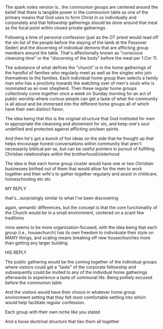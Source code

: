 
The spark notes version is.. the communion groups are centered around the belief that there is tangible power in the communion table as one of the primary means that God uses to form Christ in us individually and corporately and that fellowship gatherings should be done around that meal as the focal point within closed private gatherings.

Following a time of personal confession (just as the OT priest would read off the sin list of the people before the slaying of the lamb at the Passover Seder) and the discerning of individual demons that are afflicting group members around the table. That's affectionally known as "conscious cleansing time" or the "discerning of the body" before the meal per 1 Cor 11.

The substance of what defines the "church" is in the home gatherings of the handful of families who regularly meet as well as the singles who join themselves to the families. Each individual home group then selects a family man who has a proclivity towards the watching over of men's souls who is nominated as an over shepherd. Then these regular home groups collectively come together once a week on Sunday morning for an act of public worship where curious people can get a taste of what the community is all about and be immersed into the different home groups all of which have their own distinct flavor.

The idea being that this is the original structure that God instituted for men to appropriate the cleansing and atonement for sin, and keep one's soul undefiled and protected against afflicting unclean spirits.

And then he's got a bunch of fun ideas on the side that he thought up that helps encourage honest conversations within community that aren't necessarily biblical per se, but can be useful pointers in pursuit of fulfilling Christian relationships within the brotherhood/sisterhood

The idea is that each home group cluster would have one or two Christian businesses birthed out of them that would allow for the men to work together and their wife's to gather together regularly and assist in childcare, homeschooling etc etc

MY REPLY

that's…surprisingly similar to what I've been discovering

again, semantic differences, but the concept is that the core functionality of the Church would be in a small environment, centered on a scant few traditions

mine seems to be more organization-focused, with the idea being that each group (i.e., housechurch) has its own freedom to individuate their style on MANY things, and scaling means breaking off new housechurches more than getting any larger building

HIS REPLY

The public gathering would be the coming together of the individual groups where visitors could get a "taste" of the corporate fellowship and subsequently could be invited to any of the individual home gatherings afterwards to experience a taste of communal life. Being politely excused before the communion table

And the visitors would have their choice in whatever home group environment setting that they felt most comfortable settling into which would help facilitate regular confession.

Each group with their own niche like you stated

And a loose doctrinal structure that ties them all together

